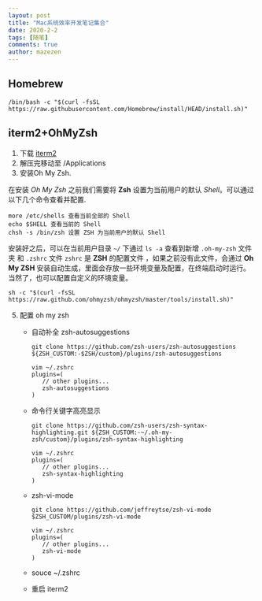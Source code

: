 ```yaml
---
layout: post
title: "Mac系统效率开发笔记集合"
date: 2020-2-2
tags: [随笔]
comments: true
author: mazezen
---
```


## Homebrew
```shell
/bin/bash -c "$(curl -fsSL https://raw.githubusercontent.com/Homebrew/install/HEAD/install.sh)"
```

## iterm2+OhMyZsh
1. 下载 <a href="https://iterm2.com/downloads.html" target="_blank" rel="noopener">iterm2</a>
2. 解压完移动至 /Applications
3. 安装Oh My Zsh.

在安装 *Oh My Zsh* 之前我们需要将 **Zsh** 设置为当前用户的默认 *Shell*。可以通过以下几个命令查看并配置.

```shell
more /etc/shells 查看当前全部的 Shell
echo $SHELL 查看当前的 Shell
chsh -s /bin/zsh 设置 ZSH 为当前用户的默认 Shell
```

安装好之后，可以在当前用户目录 `~/` 下通过 `ls -a` 查看到新增 `.oh-my-zsh` 文件夹 和 `.zshrc` 文件
`zshrc` 是 **ZSH** 的配置文件 ，如果之前没有此文件，会通过 **Oh My ZSH** 安装自动生成，里面会存放一些环境变量及配置，在终端启动时运行。当然了，也可以配置自定义的环境变量。

```shell
sh -c "$(curl -fsSL https://raw.github.com/ohmyzsh/ohmyzsh/master/tools/install.sh)"
```

5. 配置 oh my zsh

   * 自动补全  zsh-autosuggestions
     ```shell
     git clone https://github.com/zsh-users/zsh-autosuggestions ${ZSH_CUSTOM:-$ZSH/custom}/plugins/zsh-autosuggestions 

     vim ~/.zshrc
     plugins=(
        // other plugins...
        zsh-autosuggestions
     )
     ```

   * 命令行关键字高亮显示
     ```shell
     git clone https://github.com/zsh-users/zsh-syntax-highlighting.git ${ZSH_CUSTOM:-~/.oh-my-zsh/custom}/plugins/zsh-syntax-highlighting
     
     vim ~/.zshrc
     plugins=(
        // other plugins...
        zsh-syntax-highlighting
     )
     ```
   * zsh-vi-mode
     ```shell
     git clone https://github.com/jeffreytse/zsh-vi-mode $ZSH_CUSTOM/plugins/zsh-vi-mode

     vim ~/.zshrc
     plugins=(
        // other plugins...
        zsh-vi-mode
     )
     ```
   * souce ~/.zshrc

   * 重启 iterm2


